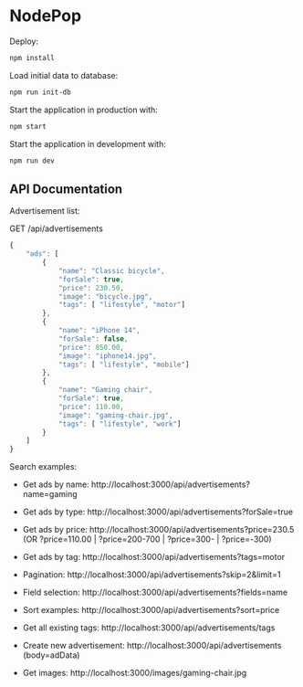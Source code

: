 # NodePop

Deploy: 

```sh
npm install 
``` 

Load initial data to database: 

```sh
npm run init-db
``` 

Start the application in production with: 

```sh
npm start
``` 

Start the application in development with: 

```sh
npm run dev
``` 

## API Documentation

Advertisement list: 

GET /api/advertisements

```javascript
{
    "ads": [
        {
            "name": "Classic bicycle",
            "forSale": true,
            "price": 230.50,
            "image": "bicycle.jpg",
            "tags": [ "lifestyle", "motor"]
        },
        {
            "name": "iPhone 14",
            "forSale": false,
            "price": 850.00,
            "image": "iphone14.jpg",
            "tags": [ "lifestyle", "mobile"]
        },
        {
            "name": "Gaming chair",
            "forSale": true,
            "price": 110.00,
            "image": "gaming-chair.jpg",
            "tags": [ "lifestyle", "work"]
        }
    ]
}
```

Search examples: 
- Get ads by name: http://localhost:3000/api/advertisements?name=gaming

- Get ads by type: http://localhost:3000/api/advertisements?forSale=true

- Get ads by price: http://localhost:3000/api/advertisements?price=230.5    (OR    ?price=110.00   |   ?price=200-700   |   ?price=300-   |   ?price=-300) 

- Get ads by tag: http://localhost:3000/api/advertisements?tags=motor

- Pagination: http://localhost:3000/api/advertisements?skip=2&limit=1

- Field selection: http://localhost:3000/api/advertisements?fields=name

- Sort examples: http://localhost:3000/api/advertisements?sort=price

- Get all existing tags: http://localhost:3000/api/advertisements/tags

- Create new advertisement: http://localhost:3000/api/advertisements (body=adData)

- Get images: http://localhost:3000/images/gaming-chair.jpg